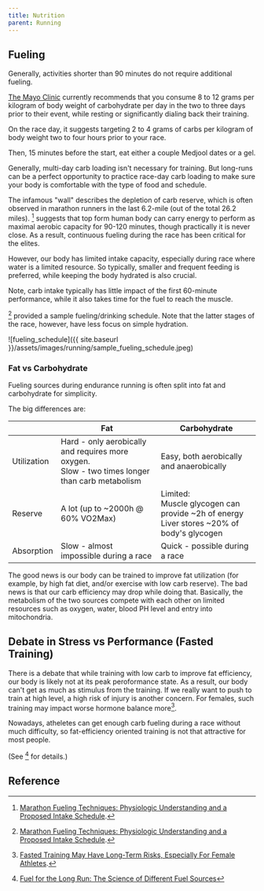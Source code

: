 ```yaml
---
title: Nutrition
parent: Running
---
```



## Fueling

Generally, activities shorter than 90 minutes do not require additional fueling.

[The Mayo Clinic](https://www.mayoclinic.org/healthy-lifestyle/nutrition-and-healthy-eating/in-depth/carbohydrates/art-20045705) currently recommends that you consume 8 to 12 grams per kilogram of body weight of carbohydrate per day in the two to three days prior to their event, while resting or significantly dialing back their training.

On the race day, it suggests targeting 2 to 4 grams of carbs per kilogram of body weight two to four hours prior to your race.

Then, 15 minutes before the start, eat either a couple Medjool dates or a gel.

Generally, multi-day carb loading isn't necessary for training. But long-runs can be a perfect opportunity to practice race-day carb loading to make sure your body is comfortable with the type of food and schedule.

The infamous "wall" describes the depletion of carb reserve, which is often observed in marathon runners in the last 6.2-mile (out of the total 26.2 miles). [^1] suggests that top form human body can carry energy to perform as maximal aerobic capacity for 90-120 minutes, though practically it is never close. As a result, continuous fueling during the race has been critical for the elites.

However, our body has limited intake capacity, especially during race where water is a limited resource. So typically, smaller and frequent feeding is preferred, while keeping the body hydrated is also crucial.

Note, carb intake typically has little impact of the first 60-minute performance, while it also takes time for the fuel to reach the muscle.

[^1] provided a sample fueling/drinking schedule. Note that the latter stages of the race, however, have less focus on simple hydration.

  ![fueling_schedule]({{ site.baseurl }}/assets/images/running/sample_fueling_schedule.jpeg)

### Fat vs Carbohydrate

Fueling sources during endurance running is often split into fat and carbohydrate for simplicity.

The big differences are:

|             | Fat                                                                                                | Carbohydrate                                                                                 |
|-------------|----------------------------------------------------------------------------------------------------|----------------------------------------------------------------------------------------------|
| Utilization | Hard - only aerobically and requires more oxygen. <br>Slow - two times longer than carb metabolism | Easy, both aerobically and anaerobically                                                     |
| Reserve     | A lot  (up to ~2000h @ 60% VO2Max)                                                                 | Limited:  <br>Muscle glycogen can provide ~2h of energy <br>Liver stores ~20% of body's glycogen |
| Absorption  | Slow - almost impossible during a race                                                             | Quick - possible during a race                                                               |

The good news is our body can be trained to improve fat utilization (for example, by high fat diet, and/or exercise with low carb reserve). The bad news is that our carb efficiency may drop while doing that. Basically, the metabolism of the two sources compete with each other on limited resources such as oxygen, water, blood PH level and entry into mitochondria.

## Debate in Stress vs Performance (Fasted Training)

There is a debate that while training with low carb to improve fat efficiency, our body is likely not at its peak peroformance state. As a result, our body can't get as much as stimulus from the training. If we really want to push to train at  high level, a high risk of injury is another concern. For females, such training may impact worse hormone balance more[^2].

Nowadays, atheletes can get enough carb fueling during a race without much difficulty, so fat-efficiency oriented training is not that attractive for most people.

(See [^3] for details.)

## Reference

[^1]: [Marathon Fueling Techniques: Physiologic Understanding and a Proposed Intake Schedule](https://journals.lww.com/nsca-scj/Fulltext/2008/10000/Marathon_Fueling_Techniques__Physiologic.9.aspx).
[^2]: [Fasted Training May Have Long-Term Risks, Especially For Female Athletes](https://just-the-docs.github.io/just-the-docs/).
[^3]: [Fuel for the Long Run: The Science of Different Fuel Sources](https://www.irunfar.com/fuel-for-the-long-run-the-science-of-different-fuel-sources)
